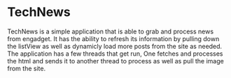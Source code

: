 TechNews
========

TechNews is a simple application that is able to grab and process news from engadget.
It has the ability to refresh its information by pulling down the listView as well as dynamicly load more posts from 
the site as needed. The application has a few threads that get run, One fetches and processes the html and sends it to 
another thread to process as well as pull the image from the site. 
